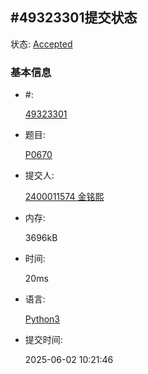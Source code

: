 ## #49323301提交状态

状态: [Accepted](http://dsbpython.openjudge.cn/dspythonbook/solution/49323301/)

### 基本信息

- #:

  [49323301](http://dsbpython.openjudge.cn/dspythonbook/solution/49323301/)

- 题目:

  [P0670](http://dsbpython.openjudge.cn/dspythonbook/P0670/)

- 提交人:

  [2400011574 金铭熙](http://openjudge.cn/user/1415782/in/group-491/)

- 内存:

  3696kB

- 时间:

  20ms

- 语言:

  [Python3](http://dsbpython.openjudge.cn/dspythonbook/solution/49323301/)

- 提交时间:

  2025-06-02 10:21:46